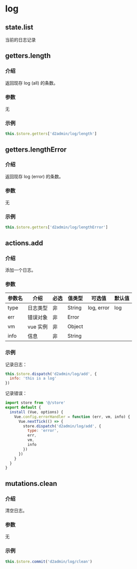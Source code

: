 # log

## state.list

当前的日志记录

## getters.length

### 介绍

返回现存 log (all) 的条数。

### 参数

无

### 示例

``` js
this.$store.getters['d2admin/log/length']
```

## getters.lengthError

### 介绍

返回现存 log (error) 的条数。

### 参数

无

### 示例

``` js
this.$store.getters['d2admin/log/lengthError']
```

## actions.add

### 介绍

添加一个日志。

### 参数

| 参数名 | 介绍 | 必选 | 值类型 | 可选值 | 默认值 |
| --- | --- | --- | --- | --- | --- |
| type | 日志类型 | 非 | String | log, error | log |
| err | 错误对象 | 非 | Error |  |  |
| vm | vue 实例 | 非 | Object |  |  |
| info | 信息 | 非 | String |  |  |

### 示例

记录日志：

``` js
this.$store.dispatch('d2admin/log/add', {
  info: 'this is a log'
})
```

记录错误：

``` js
import store from '@/store'
export default {
  install (Vue, options) {
    Vue.config.errorHandler = function (err, vm, info) {
      Vue.nextTick(() => {
        store.dispatch('d2admin/log/add', {
          type: 'error',
          err,
          vm,
          info
        })
      })
    }
  }
}
```

## mutations.clean

### 介绍

清空日志。

### 参数

无

### 示例

``` js
this.$store.commit('d2admin/log/clean')
```